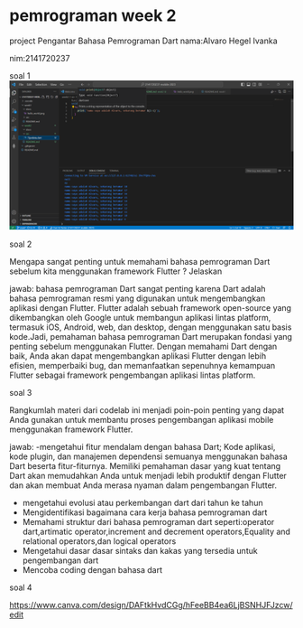 # pemrograman week 2
project Pengantar Bahasa Pemrograman Dart
nama:Alvaro Hegel Ivanka

nim:2141720237

soal 1
![Screenshot tipedata](docs/Tipedata.png)

soal 2

Mengapa sangat penting untuk memahami bahasa pemrograman Dart sebelum kita menggunakan framework Flutter ? Jelaskan

jawab:
bahasa pemrograman Dart sangat penting karena Dart adalah bahasa pemrograman resmi yang digunakan untuk mengembangkan aplikasi dengan Flutter. Flutter adalah sebuah framework open-source yang dikembangkan oleh Google untuk membangun aplikasi lintas platform, termasuk iOS, Android, web, dan desktop, dengan menggunakan satu basis kode.Jadi, pemahaman bahasa pemrograman Dart merupakan fondasi yang penting sebelum menggunakan Flutter. Dengan memahami Dart dengan baik, Anda akan dapat mengembangkan aplikasi Flutter dengan lebih efisien, memperbaiki bug, dan memanfaatkan sepenuhnya kemampuan Flutter sebagai framework pengembangan aplikasi lintas platform.

soal 3

Rangkumlah materi dari codelab ini menjadi poin-poin penting yang dapat Anda gunakan untuk membantu proses pengembangan aplikasi mobile menggunakan framework Flutter.

jawab:
-mengetahui fitur mendalam dengan bahasa Dart; Kode aplikasi, kode plugin, dan manajemen dependensi semuanya menggunakan bahasa Dart beserta fitur-fiturnya. Memiliki pemahaman dasar yang kuat tentang Dart akan memudahkan Anda untuk menjadi lebih produktif dengan Flutter dan akan membuat Anda merasa nyaman dalam pengembangan Flutter.
- mengetahui evolusi atau perkembangan dart dari tahun ke tahun
- Mengidentifikasi bagaimana cara kerja bahasa pemrograman dart 
- Memahami struktur dari bahasa pemrograman dart seperti:operator dart,artimatic operator,increment and decrement operators,Equality and relational operators,dan logical operators
- Mengetahui dasar dasar sintaks dan kakas yang tersedia untuk pengembangan dart
- Mencoba coding dengan bahasa dart

soal 4

https://www.canva.com/design/DAFtkHvdCGg/hFeeBB4ea6LjBSNHJFJzcw/edit